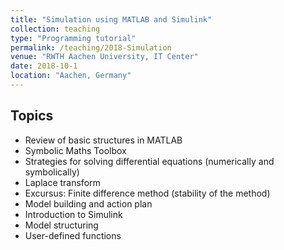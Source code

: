 ```yaml
---
title: "Simulation using MATLAB and Simulink"
collection: teaching
type: "Programming tutorial"
permalink: /teaching/2018-Simulation
venue: "RWTH Aachen University, IT Center"
date: 2018-10-1
location: "Aachen, Germany"
---
```




Topics
------

- Review of basic structures in MATLAB
- Symbolic Maths Toolbox
- Strategies for solving differential equations (numerically and symbolically)
- Laplace transform
- Excursus: Finite difference method (stability of the method)
- Model building and action plan
- Introduction to Simulink
- Model structuring
- User-defined functions


